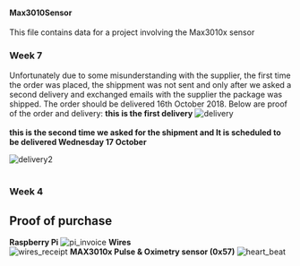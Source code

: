 #### Max3010Sensor
This file contains data for a project involving the Max3010x sensor
### Week 7
Unfortunately due to some misunderstanding with the supplier, the first time the order was placed, the shippment was not sent and only after we asked a second delivery and exchanged emails with the supplier the package was shipped.
The order should be delivered 16th October 2018.
Below are proof of the order and delivery:
**this is the first delivery**
![delivery](https://user-images.githubusercontent.com/43187603/47047928-ff022480-d166-11e8-8d6f-1728315acda6.PNG)<br><br>
**this is the second time we asked for the shipment and It is scheduled to be delivered Wednesday 17 October** 

![delivery2](https://user-images.githubusercontent.com/43187603/47048066-47b9dd80-d167-11e8-9640-52cad40db99c.PNG)<br><br>



### Week 4
## Proof of purchase
**Raspberry Pi**
![pi_invoice](https://user-images.githubusercontent.com/43187603/46380020-c5adbd00-c66e-11e8-900e-35b367c0bb0c.jpg)
**Wires**<br>
![wires_receipt](https://user-images.githubusercontent.com/43187603/46379957-867f6c00-c66e-11e8-8fb0-836faa98e8e6.jpg)
**MAX3010x Pulse & Oximetry sensor (0x57)**
![heart_beat](https://user-images.githubusercontent.com/43187603/46379917-65b71680-c66e-11e8-970e-56de38003e65.png)


